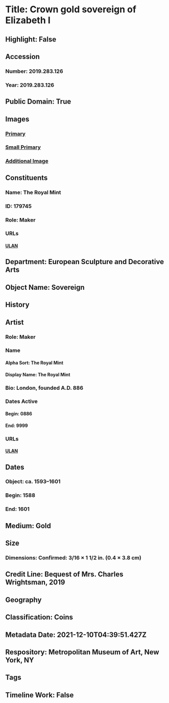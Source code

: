 # Title: Crown gold sovereign of Elizabeth I
## Highlight: False
## Accession
### Number: 2019.283.126
### Year: 2019.283.126
## Public Domain: True
## Images
### [Primary](https://images.metmuseum.org/CRDImages/es/original/DP-19402-053.jpg)
### [Small Primary](https://images.metmuseum.org/CRDImages/es/web-large/DP-19402-053.jpg)
### [Additional Image](https://images.metmuseum.org/CRDImages/es/original/DP-19402-054.jpg)
## Constituents
### Name: The Royal Mint
### ID: 179745
### Role: Maker
### URLs
#### [ULAN](http://vocab.getty.edu/page/ulan/500301620)
## Department: European Sculpture and Decorative Arts
## Object Name: Sovereign
## History
## Artist
### Role: Maker
### Name
#### Alpha Sort: The Royal Mint
#### Display Name: The Royal Mint
### Bio: London, founded A.D. 886
### Dates Active
#### Begin: 0886
#### End: 9999
### URLs
#### [ULAN](http://vocab.getty.edu/page/ulan/500301620)
## Dates
### Object: ca. 1593–1601
### Begin: 1588
### End: 1601
## Medium: Gold
## Size
### Dimensions: Confirmed: 3/16 × 1 1/2 in. (0.4 × 3.8 cm)
## Credit Line: Bequest of Mrs. Charles Wrightsman, 2019
## Geography
## Classification: Coins
## Metadata Date: 2021-12-10T04:39:51.427Z
## Respository: Metropolitan Museum of Art, New York, NY
## Tags
## Timeline Work: False